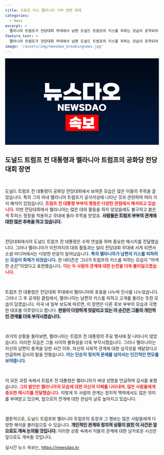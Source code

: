 ```yaml
---
title: 트럼프 키스 멜라니아 거부 장면 화제
categories:
  - News
excerpt: >
  멜라니아 트럼프가 전당대회 무대에서 남편 도널드 트럼프의 키스를 피하는 모습이 포착되어 논란이 일고 있다. 불화설이 제기되는 가운데, 이 어색한 순간이 어떤 의미를 지니고 있을지 관심이 쏠리고 있다.
feature_text: >
  멜라니아 트럼프가 전당대회 무대에서 남편 도널드 트럼프의 키스를 피하는 모습이 포착되어 논란이 일고 있다. 불화설이 제기되는 가운데, 이 어색한 순간이 어떤 의미를 지니고 있을지 관심이 쏠리고 있다.
image: '/assets/img/newsdao_breakingnews.jpg'
---
```


<p><img src="/assets/img/newsdao_breakingnews.jpg" alt="flaretime 속보" /></p>

<h2 data-ke-size="size26">도널드 트럼프 전 대통령과 멜라니아 트럼프의 공화당 전당대회 장면</h2>

<p data-ke-size="size16">&nbsp;</p>

<p>도널드 트럼프 전 대통령이 공화당 전당대회에서 보여준 모습은 많은 이들의 주목을 끌었습니다. 특히 그의 아내 멜라니아 트럼프가 공식석상에 나타난 것과 관련하여 여러 가지 해석이 있었습니다. <b><span style="color: #ee2323;">트럼프 전 대통령 부부의 행동은 다양한 관점에서 해석되고 있습니다.</span></b> 이번 전당대회에서 멜라니아는 많은 대외 활동을 하지 않았음에도 불구하고 붉은색 투피스 정장을 착용하고 무대에 올라 주목을 받았죠. <b><span style="background-color: #21538527;">사람들은 트럼프 부부의 관계에 대한 많은 추측을 하고 있습니다.</span></b></p>

<p data-ke-size="size16">&nbsp;</p>

<p>전당대회에서의 도널드 트럼프 전 대통령은 수락 연설을 하며 중요한 메시지를 전달했습니다. 그러나 멜라니아가 이전까지의 대외 활동과는 달리 전당대회 무대에 서게 되면서 소셜 미디어에서는 다양한 반응이 일어났습니다. <b><span style="color: #1a5490;">특히 멜라니아가 남편의 키스를 피하려는 모습이 화제가 되었습니다.</span></b> 한 네티즌은 그녀가 트럼프의 키스를 피하는 모습이 "어색한 순간"이었다고 표현했습니다. <b><span style="color: #ee2323;">이는 두 사람의 관계에 대한 논란을 더욱 불러일으켰습니다.</span></b></p>

<p data-ke-size="size16">&nbsp;</p>

<p>트럼프 전 대통령은 전당대회 무대에서 멜라니아와 포옹을 나누며 인사를 나누었습니다. 그러나 그 후 공개된 클립에서, 멜라니아는 남편의 키스를 피하고 고개를 돌리는 듯한 모습이 담겼습니다. 미국 내 일부 보도에 따르면, 이 장면은 다른 후보 부부의 모습과 극명한 대조를 이루었다고 합니다. <b><span style="background-color: #21538527;">반응이 다양하게 엇갈리고 있는 이 순간은 그들의 개인적인 관계를 더욱 부각시켰습니다.</span></b></p>

<p data-ke-size="size16">&nbsp;</p>

<p>과거의 상황을 돌아보면, 멜라니아는 트럼프 전 대통령의 주요 행사에 잘 나타나지 않았습니다. 이러한 모습은 그들 사이의 불화설을 더욱 부각시켰습니다. 그러나 멜라니아는 자신의 남편이 총격을 당한 사건 이후, 자신의 사회적 관계에 대한 심각성을 깨달았다고 언급하며 감사의 말을 전했습니다. <b><span style="color: #1a5490;">이는 단순히 정치적 문제를 넘어서는 인간적인 면모를 보여줍니다.</span></b></p>

<p data-ke-size="size16">&nbsp;</p>

<p>이 모든 과정 속에서 트럼프 전 대통령은 멜라니아가 써낸 성명을 언급하며 감사를 표했습니다. <b><span style="color: #ee2323;">그의 발언은 멜라니아의 모습에 대한 자신의 이해를 나타내며, 많은 사람들에게 중요한 메시지를 전달했습니다.</span></b> 이렇게 두 사람의 관계는 정치적 맥락에서도 많은 의미를 부여받고 있으며, 앞으로의 전개에 대한 관심이 날로 높아지고 있습니다.</p>

<p data-ke-size="size16">&nbsp;</p>

<p>결론적으로, 도널드 트럼프와 멜라니아 트럼프의 등장과 그 행보는 많은 사람들에게 다양한 해석을 불러일으킬 수 있습니다. <b><span style="background-color: #21538527;">개인적인 관계와 정치적 상황이 얽힌 이 사건은 앞으로도 계속 논의될 것입니다.</span></b> 이러한 상황 속에서 이들의 관계에 대한 날카로운 시선은 앞으로도 계속될 것입니다.</p>
실시간 뉴스 속보는, <a href="https://newsdao.kr" rel="dofollow">https://newsdao.kr</a>


